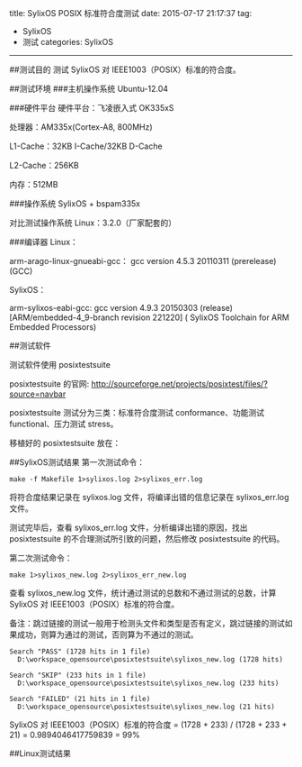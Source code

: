 title: SylixOS POSIX 标准符合度测试
date: 2015-07-17 21:17:37
tag: 
- SylixOS 
- 测试
categories: SylixOS
---

##测试目的
测试 SylixOS 对 IEEE1003（POSIX）标准的符合度。

##测试环境
###主机操作系统
Ubuntu-12.04

###硬件平台
硬件平台：飞凌嵌入式 OK335xS

处理器：AM335x(Cortex-A8, 800MHz)

L1-Cache：32KB I-Cache/32KB D-Cache

L2-Cache：256KB

内存：512MB

###操作系统
SylixOS + bspam335x

对比测试操作系统 Linux：3.2.0（厂家配套的）

###编译器
Linux：

arm-arago-linux-gnueabi-gcc： gcc version 4.5.3 20110311 (prerelease) (GCC) 
 
SylixOS：

arm-sylixos-eabi-gcc: gcc version 4.9.3 20150303 (release) [ARM/embedded-4_9-branch revision 221220] (
SylixOS Toolchain for ARM Embedded Processors) 

##测试软件

测试软件使用 posixtestsuite 

posixtestsuite 的官网: http://sourceforge.net/projects/posixtest/files/?source=navbar

posixtestsuite 测试分为三类：标准符合度测试 conformance、功能测试 functional、压力测试 stress。

移植好的 posixtestsuite 放在：

##SylixOS测试结果
第一次测试命令：

```
make -f Makefile 1>sylixos.log 2>sylixos_err.log 
```

将符合度结果记录在 sylixos.log 文件，将编译出错的信息记录在 sylixos_err.log 文件。

测试完毕后，查看 sylixos_err.log 文件，分析编译出错的原因，找出 posixtestsuite 的不合理测试所引致的问题，然后修改 posixtestsuite 的代码。

第二次测试命令：

```
make 1>sylixos_new.log 2>sylixos_err_new.log 
```

查看 sylixos_new.log 文件，统计通过测试的总数和不通过测试的总数，计算 SylixOS 对 IEEE1003（POSIX）标准的符合度。

备注：跳过链接的测试一般用于检测头文件和类型是否有定义，跳过链接的测试如果成功，则算为通过的测试，否则算为不通过的测试。

```
Search "PASS" (1728 hits in 1 file)
  D:\workspace_opensource\posixtestsuite\sylixos_new.log (1728 hits)
  
Search "SKIP" (233 hits in 1 file)
  D:\workspace_opensource\posixtestsuite\sylixos_new.log (233 hits)

Search "FAILED" (21 hits in 1 file)
  D:\workspace_opensource\posixtestsuite\sylixos_new.log (21 hits)
```

SylixOS 对 IEEE1003（POSIX）标准的符合度 = (1728 + 233) / (1728 + 233 + 21) = 0.9894046417759839 = 99%






##Linux测试结果